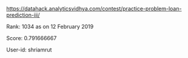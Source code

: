 https://datahack.analyticsvidhya.com/contest/practice-problem-loan-prediction-iii/

Rank: 1034 as on 12 February 2019 

Score: 0.791666667

User-id: shriamrut
